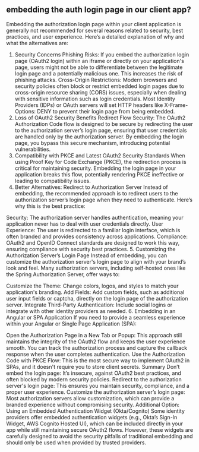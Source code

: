 ## embedding the auth login page in our client app?
Embedding the authorization login page within your client application is generally not recommended for several reasons related to security, best practices, and user experience. Here’s a detailed explanation of why and what the alternatives are:

1. Security Concerns
Phishing Risks: If you embed the authorization login page (OAuth2 login) within an iframe or directly on your application's page, users might not be able to differentiate between the legitimate login page and a potentially malicious one. This increases the risk of phishing attacks.
Cross-Origin Restrictions: Modern browsers and security policies often block or restrict embedded login pages due to cross-origin resource sharing (CORS) issues, especially when dealing with sensitive information such as login credentials. Most Identity Providers (IDPs) or OAuth servers will set HTTP headers like X-Frame-Options: DENY to prevent their login page from being embedded.
2. Loss of OAuth2 Security Benefits
Redirect Flow Security: The OAuth2 Authorization Code flow is designed to be secure by redirecting the user to the authorization server’s login page, ensuring that user credentials are handled only by the authorization server. By embedding the login page, you bypass this secure mechanism, introducing potential vulnerabilities.
3. Compatibility with PKCE and Latest OAuth2 Security Standards
When using Proof Key for Code Exchange (PKCE), the redirection process is critical for maintaining security. Embedding the login page in your application breaks this flow, potentially rendering PKCE ineffective or leading to compatibility issues.
4. Better Alternatives: Redirect to Authorization Server
Instead of embedding, the recommended approach is to redirect users to the authorization server’s login page when they need to authenticate. Here’s why this is the best practice:

Security: The authorization server handles authentication, meaning your application never has to deal with user credentials directly.
User Experience: The user is redirected to a familiar login interface, which is often branded and provides consistency across applications.
Compliance: OAuth2 and OpenID Connect standards are designed to work this way, ensuring compliance with security best practices.
5. Customizing the Authorization Server’s Login Page
Instead of embedding, you can customize the authorization server's login page to align with your brand’s look and feel. Many authorization servers, including self-hosted ones like the Spring Authorization Server, offer ways to:

Customize the Theme: Change colors, logos, and styles to match your application's branding.
Add Fields: Add custom fields, such as additional user input fields or captcha, directly on the login page of the authorization server.
Integrate Third-Party Authentication: Include social logins or integrate with other identity providers as needed.
6. Embedding in an Angular or SPA Application
If you need to provide a seamless experience within your Angular or Single Page Application (SPA):

Open the Authorization Page in a New Tab or Popup: This approach still maintains the integrity of the OAuth2 flow and keeps the user experience smooth. You can track the authorization process and capture the callback response when the user completes authentication.
Use the Authorization Code with PKCE Flow: This is the most secure way to implement OAuth2 in SPAs, and it doesn't require you to store client secrets.
Summary
Don’t embed the login page: It’s insecure, against OAuth2 best practices, and often blocked by modern security policies.
Redirect to the authorization server's login page: This ensures you maintain security, compliance, and a proper user experience.
Customize the authorization server’s login page: Most authorization servers allow customization, which can provide a branded experience without compromising security.
Additional Option: Using an Embedded Authentication Widget (Okta/Cognito)
Some identity providers offer embedded authentication widgets (e.g., Okta’s Sign-In Widget, AWS Cognito Hosted UI), which can be included directly in your app while still maintaining secure OAuth2 flows. However, these widgets are carefully designed to avoid the security pitfalls of traditional embedding and should only be used when provided by trusted providers.
